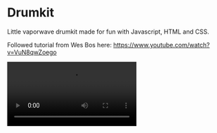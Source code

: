 # Drumkit
Little vaporwave drumkit made for fun with Javascript, HTML and CSS. 

Followed tutorial from Wes Bos here: https://www.youtube.com/watch?v=VuN8qwZoego

![Drumkit Video](./drumkit.mp4)
